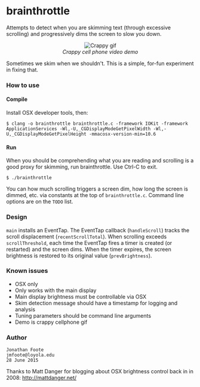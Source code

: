 # brainthrottle

Attempts to detect when you are skimming text (through excessive scrolling) and progressively dims the screen to slow you down. 

<p align="center"><img src="http://foote.pub/images/brainthrottle-crappy.gif" alt="Crappy gif"><br><i>Crappy cell phone video demo</i></p>

Sometimes we skim when we shouldn't. This is a simple, for-fun experiment in fixing that. 


### How to use

#### Compile 

Install OSX developer tools, then:

```
$ clang -o brainthrottle brainthrottle.c -framework IOKit -framework ApplicationServices -Wl,-U,_CGDisplayModeGetPixelWidth -Wl,-U,_CGDisplayModeGetPixelHeight -mmacosx-version-min=10.6
```

#### Run

When you should be comprehending what you are reading and scrolling is a good proxy for skimming, run brainthrottle. Use Ctrl-C to exit.

```
$ ./brainthrottle
```

You can how much scrolling triggers a screen dim, how long the screen is dimmed, etc. via constants at the top of `brainthrottle.c`. Command line options are on the `TODO` list.


### Design

`main` installs an EventTap. The EventTap callback (`handleScroll`) tracks the scroll displacement (`recentScrollTotal`). When scrolling exceeds `scrollThreshold`, each time the EventTap fires a timer is created (or restarted) and the screen dims. When the timer expires, the screen brightness is restored to its original value (`prevBrightness`).


### Known issues

- OSX only
- Only works with the main display
- Main display brightness must be controllable via OSX
- Skim detection message should have a timestamp for logging and analysis 
- Tuning parameters should be command line arguments
- Demo is crappy cellphone gif


### Author

```
Jonathan Foote
jmfoote@loyola.edu
28 June 2015
```

Thanks to Matt Danger for blogging about OSX brightness control back in in 2008: http://mattdanger.net/
